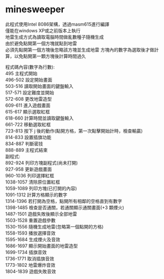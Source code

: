 # minesweeper
此程式使用Intel 8086架構，透過masm615進行編譯  
僅能在windows XP或之前版本上執行  
地雷生成方式為讀取電腦時間做亂數種子隨機生成  
由於避免點開第一個方塊就點到地雷  
必須先點開第一個方塊後忽略該方塊並生成地雷
方塊內的數字為選取後才做計算，以免點開第一顆方塊後計算時間過久  

程式碼內容(數字為行數):  
495 主程式開始  
496-502 設定開始畫面  
503-516 讀取開始畫面的鍵盤輸入  
517-571 設定難度並開始  
572-608 更改地雷造型  
609-611 進入遊戲畫面  
615-617 顯示選取紅框  
618-660 計算時間並讀取鍵盤輸入  
661-722 移動選取紅框  
723-813 按下 j 後的動作(點開方格，第一次點擊開始計時，檢查輸贏)  
814-833 設置插旗功能  
834-887 判斷密技  
888-889 主程式結束  
副程式:  
892-924 列印方塊副程式(尚未打開)  
927-958 更新遊戲畫面  
960-1036 列印選擇紅框  
1038-1057 清除原位置紅框  
1059-1089 列印方塊(已打開的內容)  
1091-1312 計算方格顯示的數字  
1314-1396 若打開為空格，點開所有相鄰的空格直到有數字  
1398-1485 檢查是否通關，若通關顯示通關畫面(+3 顆煙火)  
1487-1501 遊戲失敗後顯示全部地雷  
1503-1528 重置遊戲參數  
1530-1556 隨機生成地雷(忽略第一個點開的方格)  
1558-1593 播放選擇音效  
1595-1684 生成煙火及音效  
1686-1697 顯示開始畫面的地雷造型  
1699-1734 插旗音效  
1736-1771 取消插旗音效  
1773-1802 地雷爆炸音效  
1804-1839 遊戲失敗音效  
